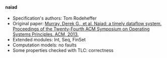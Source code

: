 #### naiad
- Specification's authors: Tom Rodeheffer
- Original paper: <a href=https://www.microsoft.com/en-us/research/wp-content/uploads/2013/11/naiad_sosp2013.pdf>Murray, Derek G., et al. Naiad: a timely dataflow system. Proceedings of the Twenty-Fourth ACM Symposium on Operating Systems Principles. ACM, 2013.</a>
- Extended modules: Int, Seq, FinSet
- Computation models: no faults
- Some properties checked with TLC: correctness


